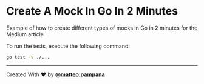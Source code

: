 # Create A Mock In Go In 2 Minutes

Example of how to create different types of mocks in Go in 2 minutes for the Medium article.

To run the tests, execute the following command:

```bash
go test -v ./...
```

---
Created With ❤️ by [**@matteo.pampana**](https://www.linkedin.com/in/matteopampana/)
```